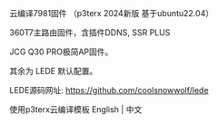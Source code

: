 云编译7981固件 （p3terx 2024新版 基于ubuntu22.04）

360T7主路由固件，含插件DDNS, SSR PLUS

JCG Q30 PRO极简AP固件。

其余为 LEDE 默认配置。

LEDE源码网址: https://github.com/coolsnowwolf/lede

使用p3terx云编译模板 English | 中文
